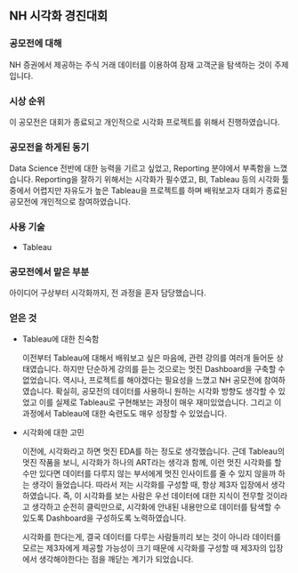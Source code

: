 ## NH 시각화 경진대회



### 공모전에 대해

NH 증권에서 제공하는 주식 거래 데이터를 이용하여 잠재 고객군을 탐색하는 것이 주제입니다.



### 시상 순위

이 공모전은 대회가 종료되고 개인적으로 시각화 프로젝트를 위해서 진행하였습니다.



### 공모전을 하게된 동기

Data Science 전반에 대한 능력을 기르고 싶었고, Reporting 분야에서 부족함을 느꼈습니다. Reporting을 잘하기 위해서는 시각화가 필수였고, BI, Tableau 등의 시각화 툴 중에서 어렵지만 자유도가 높은 Tableau을 프로젝트를 하며 배워보고자 대회가 종료된 공모전에 개인적으로 참여하였습니다.



### 사용 기술

* Tableau



### 공모전에서 맡은 부분

아이디어 구상부터 시각화까지, 전 과정을 혼자 담당했습니다.



### 얻은 것

* Tableau에 대한 친숙함

  이전부터 Tableau에 대해서 배워보고 싶은 마음에, 관련 강의를 여러개 들어둔 상태였습니다. 하지만 단순하게 강의를 듣는 것으로는 멋진 Dashboard을 구축할 수 없었습니다. 역시나, 프로젝트를 해야겠다는 필요성을 느꼈고 NH 공모전에 참여하였습니다. 확실히, 공모전의 데이터를 사용하니 원하는 시각화 방향도 생각할 수 있었고 이를 실제로 Tableau로 구현해보는 과정이 매우 재미있었습니다. 그리고 이 과정에서 Tableau에 대한 숙련도도 매우 성장할 수 있었습니다.

* 시각화에 대한 고민

  이전에, 시각화라고 하면 멋진 EDA를 하는 정도로 생각했습니다. 근데 Tableau의 멋진 작품을 보니, 시각화가 하나의 ART라는 생각과 함께, 이런 멋진 시각화를 할 수만 있다면 데이터를 다루지 않는 부서에게 멋진 인사이트를 줄 수 있지 않을까 하는 생각이 들었습니다. 따라서 저는 시각화를 구성할 때, 항상 제3자 입장에서 생각하였습니다. 즉, 이 시각화를 보는 사람은 우선 데이터에 대한 지식이 전무할 것이라고 생각하고 순전히 클릭만으로, 시각화에 안내된 내용만으로 데이터를 탐색할 수 있도록 Dashboard을 구성하도록 노력하였습니다.

  시각화를 한다는게, 결국 데이터를 다루는 사람들끼리 보는 것이 아니라 데이터를 모르는 제3자에게 제공할 가능성이 크기 때문에 시각화를 구성할 때 제3자의 입장에서 생각해야한다는 점을 깨닫는 계기가 되었습니다.

